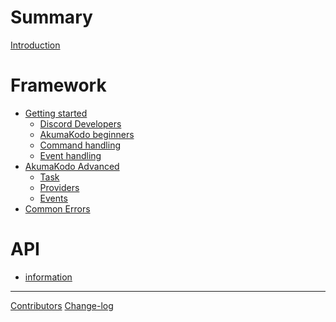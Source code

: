 # Summary

[Introduction](./README.md)

# Framework

- [Getting started](framework/chapter_1/page_1.md)
  - [Discord Developers](framework/chapter_1/page_2.md)
  - [AkumaKodo beginners](framework/chapter_1/page_3.md)
  - [Command handling]()
  - [Event handling]()
- [AkumaKodo Advanced]()
  - [Task]()
  - [Providers]()
  - [Events]()
- [Common Errors](./framework/common_errors.md)

# API

- [information](api/chapter_1.md)

---

[Contributors](misc/contributors.md)
[Change-log](misc/changelog.md)
